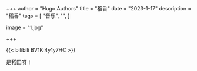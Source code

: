 +++
author = "Hugo Authors"
title = "稻香"
date = "2023-1-17"
description = "稻香"
tags = [
    "音乐",
    "",
]

image = "1.jpg"

+++



 

{{< bilibili BV1Ki4y1y7HC >}}

是稻田呀！

